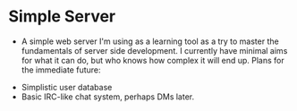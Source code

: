 # Simple Server
* A simple web server I'm using as a learning tool as a try to master the fundamentals of server side development. I currently have minimal aims for what it can do, but who knows how complex it will end up.
Plans for the immediate future:
 - Simplistic user database
 - Basic IRC-like chat system, perhaps DMs later.
